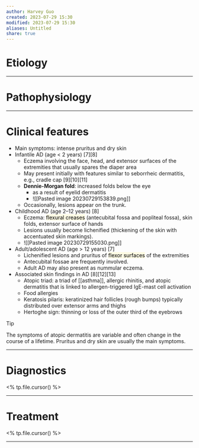```yaml
---
author: Harvey Guo
created: 2023-07-29 15:30
modified: 2023-07-29 15:30
aliases: Untitled
share: true
---
```

# Etiology


---
# Pathophysiology


---
# Clinical features
- Main symptoms: intense pruritus and dry skin 
- Infantile AD (age < 2 years) [7][8]
	- Eczema involving the face, head, and extensor surfaces of the extremities that usually spares the diaper area 
	- May present initially with features similar to seborrheic dermatitis, e.g., cradle cap  [9][10][11]
	- **Dennie-Morgan fold**: increased folds below the eye 
		- as a result of eyelid dermatitis
		- ![[Pasted image 20230729153839.png]]
	- Occasionally, lesions appear on the trunk. 
- Childhood AD (age 2–12 years) [8]
	- Eczema: <mark style="background: #FFF3A34A;">flexural creases</mark> (antecubital fossa and popliteal fossa), skin folds, extensor surface of hands 
	- Lesions usually become lichenified (thickening of the skin with accentuated skin markings).
	- ![[Pasted image 20230729155030.png]]
- Adult/adolescent AD (age > 12 years) [7]
	- Lichenified lesions and pruritus of <mark style="background: #FFF3A34A;">flexor surfaces</mark> of the extremities 
	- Antecubital fossae are frequently involved. 
	- Adult AD may also present as nummular eczema.
- Associated skin findings in AD [8][12][13]
	- Atopic triad: a triad of [[asthma]], allergic rhinitis, and atopic dermatitis that is linked to allergen-triggered IgE-mast cell activation
	- Food allergies
	- Keratosis pilaris: keratinized hair follicles (rough bumps) typically distributed over extensor arms and thighs
	- Hertoghe sign: thinning or loss of the outer third of the eyebrows
>[!tip] 
>The symptoms of atopic dermatitis are variable and often change in the course of a lifetime. Pruritus and dry skin are usually the main symptoms.

---
# Diagnostics
<% tp.file.cursor() %>

---
# Treatment
<% tp.file.cursor() %>

---
